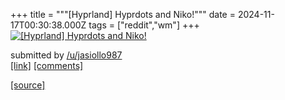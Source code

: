 +++
title = """[Hyprland] Hyprdots and Niko!"""
date = 2024-11-17T00:30:38.000Z
tags = ["reddit","wm"]
+++
[![[Hyprland] Hyprdots and Niko!](https://preview.redd.it/3fc6wnvnwc1e1.png?width=640&crop=smart&auto=webp&s=c088345ed0c13cab048c6bd1daeea38535e5f498 "[Hyprland] Hyprdots and Niko!")](https://www.reddit.com/r/unixporn/comments/1gt19vq/hyprland_hyprdots_and_niko/)

submitted by [/u/jasiollo987](https://www.reddit.com/user/jasiollo987)  
[\[link\]](https://i.redd.it/3fc6wnvnwc1e1.png) [\[comments\]](https://www.reddit.com/r/unixporn/comments/1gt19vq/hyprland_hyprdots_and_niko/)

[[source]](https://www.reddit.com/r/unixporn/comments/1gt19vq/hyprland_hyprdots_and_niko/)
